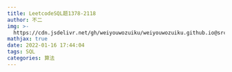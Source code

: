 ```yaml
---
title: LeetcodeSQL题1378-2118
author: 不二
img: >-
  https://cdn.jsdelivr.net/gh/weiyouwozuiku/weiyouwozuiku.github.io@src/source/_posts/PageImg/
mathjax: true
date: 2022-01-16 17:44:04
tags: SQL
categories: 算法
---
```

